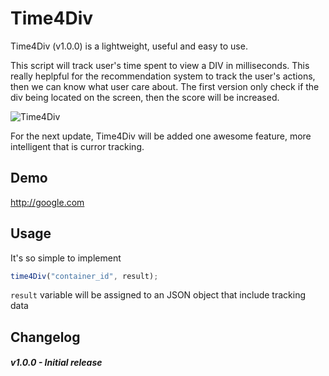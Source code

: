 Time4Div
======

Time4Div (v1.0.0) is a lightweight, useful and easy to use.

This script will track user's time spent to view a DIV in milliseconds. This really heplpful for the recommendation system to track the user's actions, then we can know what user care about. 
The first version only check if the div being located on the screen, then the score will be increased.

![Time4Div](http://minh3d.me/wp-content/uploads/2013/08/Untitled3.jpg "Time4Div")


For the next update, Time4Div will be added one awesome feature, more intelligent that is curror tracking.

Demo
------
http://google.com

Usage
------
It's so simple to implement

 ```javascript
 time4Div("container_id", result);
 ```

`result` variable will be assigned to an JSON object that include tracking data


Changelog
------
##### v1.0.0 - Initial release
